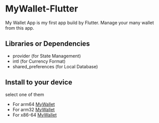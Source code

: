# MyWallet-Flutter

My Wallet App is my first app build by Flutter.
Manage your many wallet from this app.

## Libraries or Dependencies

  - provider (for State Management)
  - intl (for Currency Format)
  - shared_preferences (for Local Database)

## Install to your device
select one of them 
  - For arm64 [MyWallet](https://github.com/rizeky/MyWallet-Flutter/build/app/outputs/apk/release/app-arm64-v8a-release.apk)
  - For arm32 [MyWallet](https://github.com/rizeky/MyWallet-Flutter/build/app/outputs/apk/release/app-armeabi-v7a-release.apk)
  - For x86-64 [MyWallet](https://github.com/rizeky/MyWallet-Flutter/build/app/outputs/apk/release/app-x86_64-release.apk)

